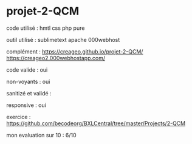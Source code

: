 # projet-2-QCM

code utilisé : hmtl css php pure

outil utilisé : sublimetext apache 000webhost

complément : https://creageo.github.io/projet-2-QCM/ https://creageo2.000webhostapp.com/

code valide : oui

non-voyants : oui

sanitizé et validé : 

responsive : oui

exercice : https://github.com/becodeorg/BXLCentral/tree/master/Projects/2-QCM

mon evaluation sur 10 : 6/10
